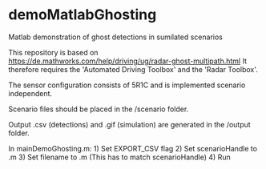 # demoMatlabGhosting
Matlab demonstration of ghost detections in sumilated scenarios

This repository is based on https://de.mathworks.com/help/driving/ug/radar-ghost-multipath.html
It therefore requires the 'Automated Driving Toolbox' and the 'Radar Toolbox'. 

The sensor configuration consists of 5R1C and is implemented scenario independent. 

Scenario files should be placed in the /scenario folder. 

Output .csv (detections) and .gif (simulation) are generated in the /output folder.

In mainDemoGhosting.m:
    1) Set EXPORT_CSV flag
    2) Set scenarioHandle to <scenario>.m
    3) Set filename to <scenario>.m (This has to match scenarioHandle)
    4) Run
    